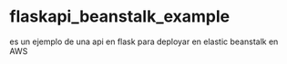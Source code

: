 # flaskapi_beanstalk_example
es un ejemplo de una api en flask para deployar en  elastic beanstalk en AWS
